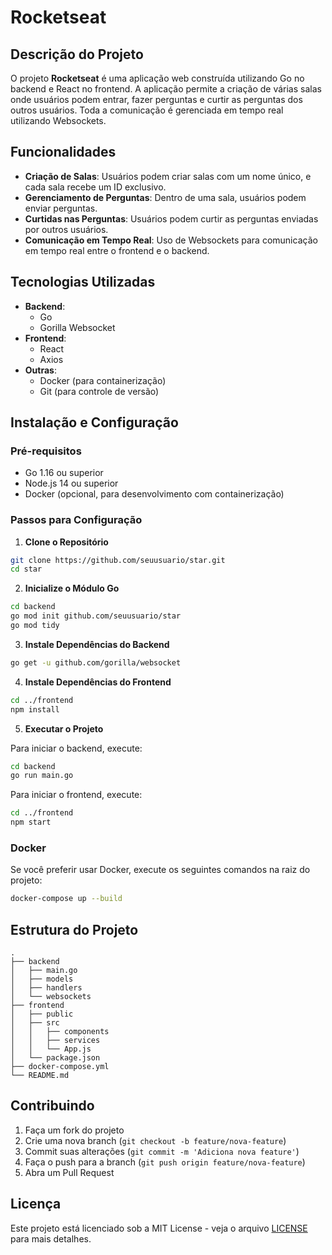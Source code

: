# Rocketseat

## Descrição do Projeto

O projeto **Rocketseat** é uma aplicação web construída utilizando Go no backend e React no frontend. A aplicação permite a criação de várias salas onde usuários podem entrar, fazer perguntas e curtir as perguntas dos outros usuários. Toda a comunicação é gerenciada em tempo real utilizando Websockets.

## Funcionalidades

- **Criação de Salas**: Usuários podem criar salas com um nome único, e cada sala recebe um ID exclusivo.
- **Gerenciamento de Perguntas**: Dentro de uma sala, usuários podem enviar perguntas.
- **Curtidas nas Perguntas**: Usuários podem curtir as perguntas enviadas por outros usuários.
- **Comunicação em Tempo Real**: Uso de Websockets para comunicação em tempo real entre o frontend e o backend.

## Tecnologias Utilizadas

- **Backend**:
  - Go
  - Gorilla Websocket
- **Frontend**:
  - React
  - Axios
- **Outras**:
  - Docker (para containerização)
  - Git (para controle de versão)

## Instalação e Configuração

### Pré-requisitos

- Go 1.16 ou superior
- Node.js 14 ou superior
- Docker (opcional, para desenvolvimento com containerização)

### Passos para Configuração

1. **Clone o Repositório**

```bash
git clone https://github.com/seuusuario/star.git
cd star
```

2. **Inicialize o Módulo Go**

```bash
cd backend
go mod init github.com/seuusuario/star
go mod tidy
```

3. **Instale Dependências do Backend**

```bash
go get -u github.com/gorilla/websocket
```

4. **Instale Dependências do Frontend**

```bash
cd ../frontend
npm install
```

5. **Executar o Projeto**

Para iniciar o backend, execute:

```bash
cd backend
go run main.go
```

Para iniciar o frontend, execute:

```bash
cd ../frontend
npm start
```

### Docker

Se você preferir usar Docker, execute os seguintes comandos na raiz do projeto:

```bash
docker-compose up --build
```

## Estrutura do Projeto

```plaintext
.
├── backend
│   ├── main.go
│   ├── models
│   ├── handlers
│   └── websockets
├── frontend
│   ├── public
│   ├── src
│   │   ├── components
│   │   ├── services
│   │   └── App.js
│   └── package.json
├── docker-compose.yml
└── README.md
```

## Contribuindo

1. Faça um fork do projeto
2. Crie uma nova branch (`git checkout -b feature/nova-feature`)
3. Commit suas alterações (`git commit -m 'Adiciona nova feature'`)
4. Faça o push para a branch (`git push origin feature/nova-feature`)
5. Abra um Pull Request

## Licença

Este projeto está licenciado sob a MIT License - veja o arquivo [LICENSE](LICENSE) para mais detalhes.
